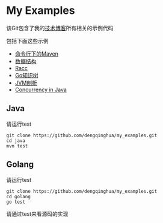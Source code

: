 My Examples
===========

该Git包含了我的[技术博客](http://blog.dengqinghua.net)所有相关的示例代码

包括下面这些示例

- [命令行下的Maven](http://blog.dengqinghua.net/maven_under_command_line.html)
- [数据结构](http://blog.dengqinghua.net/data_structures.html)
- [Racc](http://blog.dengqinghua.net/racc.html)
- [Go知识树](http://blog.dengqinghua.net/go_knowledge_tree.html)
- [JVM剖析](http://blog.dengqinghua.net/learn_jvm.html)
- [Concurrency in Java](http://blog.dengqinghua.net/concurrency.html)

Java
----
请运行test

```shell
git clone https://github.com/dengqinghua/my_examples.git
cd java
mvn test
```

Golang
------
请运行test

```shell
git clone https://github.com/dengqinghua/my_examples.git
cd golang
go test
```

请通过test来看源码的实现
